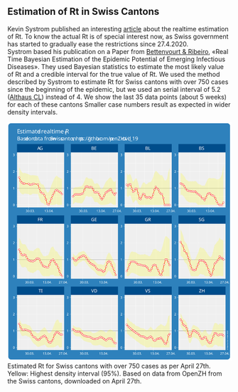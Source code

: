 <html>
  <head>
    <title>Estimation Rt</title>
    <meta charset="utf-8" />
  <style>
 /* FONTS */
 @import url("https://fonts.googleapis.com/css?family=Open+Sans+Condensed:300,700");
</style>
  </head>
  <body>
    <h2>Estimation of Rt in Swiss Cantons</h2>
    <div style="margin-bottom:1em;">Kevin Systrom published an interesting <a href="http://systrom.com/blog/the-metric-we-need-to-manage-covid-19/" target="_blank">article</a> about the realtime estimation of Rt. To know the actual Rt is of special interest now, as Swiss government has started to gradually ease the restrictions since 27.4.2020.<br/> Systrom based his publication on a Paper from <a href="https://journals.plos.org/plosone/article?id=10.1371/journal.pone.0002185" target="_blank">Bettenvourt & Ribeiro</a>, «Real Time Bayesian Estimation of the Epidemic Potential of Emerging Infectious Diseases». They used Bayesian statistics to estimate the most likely value of Rt and a credible interval for the true value of Rt. We used the method described by Systrom to estimate Rt for Swiss cantons with over 750 cases since the beginning of the epidemic, but we used an serial interval of 5.2 (<a href="https://ispmbern.github.io/covid-19/swiss-epidemic-model/" target="_blank">Althaus CL</a>) instead of 4. We show the last 35 data points (about 5 weeks) for each of these cantons Smaller case numbers result as expected in wider density intervals. </div>
    <div><img src="/images/estimate_200427.svg" style="max-height:800px;"></div>
    <div style="font-size:1em;style:italic;">Estimated Rt for Swiss cantons with over 750 cases as per April 27th. Yellow: Highest density interval (95%). Based on data from OpenZH from the Swiss cantons, downloaded on April 27th.</div>
